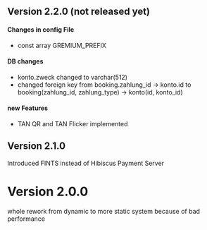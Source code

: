 ## Version 2.2.0 (not released yet)
#### Changes in config File
* const array GREMIUM_PREFIX
#### DB changes
 * konto.zweck changed to varchar(512)
 * changed foreign key from booking.zahlung_id -> konto.id to booking(zahlung_id, zahlung_type) -> konto(id, konto_id) 

#### new Features 
* TAN QR and TAN Flicker implemented

## Version 2.1.0
Introduced FINTS instead of Hibiscus Payment Server

# Version 2.0.0
whole rework from dynamic to more static system because of bad performance
